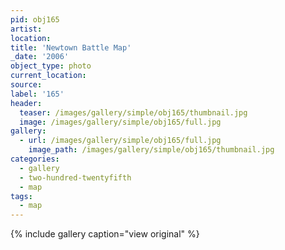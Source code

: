 ```yaml
---
pid: obj165
artist:
location:
title: 'Newtown Battle Map'
_date: '2006'
object_type: photo
current_location:
source:
label: '165'
header:
  teaser: /images/gallery/simple/obj165/thumbnail.jpg
  image: /images/gallery/simple/obj165/full.jpg
gallery:
  - url: /images/gallery/simple/obj165/full.jpg
    image_path: /images/gallery/simple/obj165/thumbnail.jpg
categories:
  - gallery
  - two-hundred-twentyfifth
  - map
tags:
  - map  
---
```


{% include gallery caption="view original" %}
